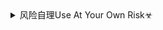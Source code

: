 <details><summary>风险自理Use At Your Own Risk☣</summary>

### gmd仿mzd绘製蔡英wm进d批：国际笑话
https://www.dwnews.com/台湾/60216704/gmd仿mzd绘製蔡英文m进d批国际笑话

`398123406215614464547831.jpeg (1920×1192)`<br>
![](https://media.dwnews.net/hk01/uLhIya8ChKmz3rhXkQ3FgAq9898=/320*0/media/images/dw/20201028/398123406215614464547831.jpeg)

</details>
